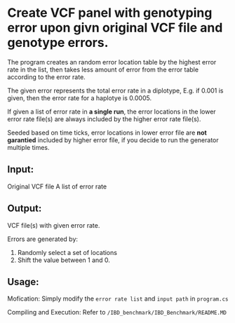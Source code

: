 # Create VCF panel with genotyping error upon givn original VCF file and genotype errors.

The program creates an random error location table by the highest error rate in the list, then takes less amount of error from the error table according to the error rate.

The given error represents the total error rate in a diplotype, E.g. if 0.001 is given, then the error rate for a haplotye is 0.0005.

If given a list of error rate in **a single run**, the error locations in the lower error rate file(s) are always included by the higher error rate file(s).

Seeded based on time ticks, error locations in lower error file are **not garantied** included by higher error file, if you decide to run the generator multiple times.


## Input:
Original VCF file
A list of error rate

## Output:
VCF file(s) with given error rate.


Errors are generated by:
1. Randomly select a set of locations
2. Shift the value between 1 and 0.


## Usage:

Mofication:
Simply modify the ```error rate list``` and ```input path``` in ```program.cs```

Compiling and Execution:
Refer to ```/IBD_benchmark/IBD_Benchmark/README.MD```
